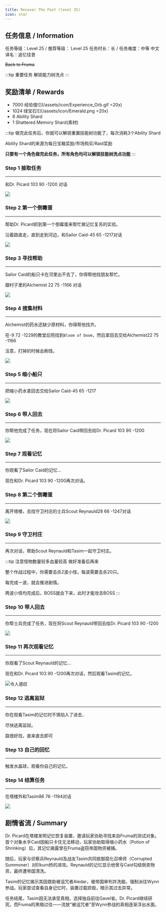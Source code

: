 ```yaml
---
title: Recover The Past (level 25)
icon: star
---
```


## 任务信息 / Information
任务等级：Level 25 / 推荐等级： Level 25
任务时长：长 / 任务难度：中等 
中文译名：追忆往昔

~~Back to Fruma~~

:::tip 重要任务
解锁能力树洗点
:::

## 奖励清单 / Rewards


+ 7000 经验值![](/assets/icon/Experience_Orb.gif =20x) 
+ 1024 绿宝石![](/assets/icon/Emerald.png =20x)
+ 6 Ability Shard
+ 1 Shattered Memory Shard(素材)


:::tip
做完此任务后，你就可以解锁重置技能树功能了，每次消耗3个Ability Shard

Ability Shard的来源为每日宝箱奖励/市场购买/Raid奖励

**只要有一个角色做完此任务，所有角色均可以解锁技能树洗点功能**
:::

### Step 1 接取任务
---

和<NPC>Dr. Picard</NPC> <CC>103 90 -1200</CC> 对话

![](/assets/img/lv25-12.png)

### Step 2 第一个倒霉蛋
---

帮助<NPC>Dr. Picard</NPC>抓到第一个倒霉蛋来帮忙做记忆复苏的实验。

沿着路直走，直到走到河边，和<NPC>Sailor Caid</NPC><CC>-45 65 -1217</CC>对话

![](/assets/img/lv25-13.png)

### Step 3 寻找帮助
---

 <NPC>Sailor Caid</NPC>的船只卡在河里出不去了，你得帮他找朋友帮忙。

跟村子里的<NPC>Alchemist</NPC> <CC>22 75 -1166</CC> 对话

![](/assets/img/lv25-14.png)

### Step 4 搜集材料
--- 

 <NPC>Alchemist</NPC>的药水还缺少原材料，你得帮他找齐。

在<CC>-9 72 -1229</CC>的教堂后院找到`Bloom of Doom`，然后拿回去交给<NPC>Alchemist</NPC><CC>22 75 -1166</CC>

注意，打掉的时候会刷怪。

![](/assets/img/lv25-15.png)

### Step 5 缩小船只
---

把缩小药水拿回去交给<NPC>Sailor Caid</NPC><CC>-45 65 -1217</CC>

![](/assets/img/lv25-13.png)

### Step 6 带人回去
--- 

你帮他完成了任务，现在将<NPC>Sailor Caid</NPC>带回去给<NPC>Dr. Picard</NPC> <CC>103 90 -1200</CC>

![](/assets/img/lv25-12.png)


### Step 7 观看记忆
--- 

你观看了<NPC>Sailor Caid</NPC>的记忆...

现在和<NPC>Dr. Picard</NPC> <CC>103 90 -1200</CC>再次对话。

### Step 8 第二个倒霉蛋
--- 

离开塔楼，去找守卫村庄的士兵<NPC>Scout Reynauld</NPC><CC>28 66 -1247</CC>对话

![](/assets/img/lv25-16.png)

### Step 9 守卫村庄
--- 

再次对话，帮助<NPC>Scout Reynauld</NPC>和<NPC>Tasim</NPC>一起守卫村庄。

:::tip
注意怪物数量较多血量较高 做好准备后再来

整个作战过程中，你需要击杀2波小怪，每波需要击杀20只。

每完成一波，就会推进剧情。

两波小怪均完成后，BOSS就会下来，此时才能攻击BOSS
:::

### Step 10 带人回去
--- 

你帮士兵完成了任务，现在将<NPC>Scout Reynauld</NPC>带回去给<NPC>Dr. Picard</NPC> <CC>103 90 -1200</CC>

![](/assets/img/lv25-12.png)


### Step 11 再次观看记忆
---

你观看了<NPC>Scout Reynauld</NPC>的记忆...

现在和<NPC>Dr. Picard</NPC> <CC>103 90 -1200</CC>再次对话，然后观看<NPC>Tasim</NPC>的记忆。

![令人感叹](/assets/img/lv25-17.png)

### Step 12 逃离监狱
---

你在观看<NPC>Tasim</NPC>的记忆时不慎陷入了进去..

尽快逃离监狱。

路很好找，直来直去即可



### Step 13 自己的回忆
---

触发水晶球，观看你自己的记忆。

### Step 14 结算任务
---


在塔楼外和<NPC>Tasim</NPC><CC>86 76 -1194</CC>对话

![](/assets/img/lv25-18.png)

## 剧情省流 / Summary

Dr. Picard在塔楼发明记忆恢复装置，邀请玩家协助寻找来自Fruma的测试对象。首个对象水手Caid因船只卡住无法移动，玩家协助取得缩小药水（Potion of Shrinking）后，其记忆揭露曾在Fruma盗窃帝国物资被捕。

随后，玩家与侦察兵Reynauld及战友Tasim共同抵御腐化召唤师（Corrupted Summoner）对Elkurn桥的进攻。Reynauld的记忆显示他曾与Caid勾结倒卖物资，最终遭帝国清洗。

Tasim的记忆揭示其因救助被诅咒者Aledar，被帝国审判并洗脑，强制派往Wynn参战。玩家尝试查看自身记忆时，装置过载损毁，暗示其过去异常。

任务结尾，Tasim因无法承受真相，选择独自前往Gavel省。Dr. Picard继续研究，而Fruma的黑暗过往——流放“被诅咒者”至Wynn参战的真相逐渐浮出水面。